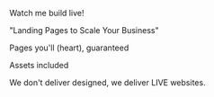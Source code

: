

Watch me build live!

"Landing Pages to Scale Your Business"

Pages you'll (heart), guaranteed

Assets included

We don't deliver designed, we deliver LIVE websites.